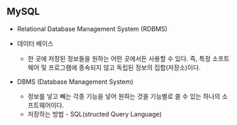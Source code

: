 ## MySQL

- Relational Database Management System (RDBMS)

- 데이터 베이스
    - 한 곳에 저장된 정보들을 원하는 어떤 곳에서든 사용할 수 있다. 즉, 특정 소프트웨어 및 프로그램에 종속되지 않고 독립된 정보의 집합(저장소)이다.
    
- DBMS (Database Management System)
    - 정보를 넣고 빼는 각종 기능을 넣어 원하는 것을 기능별로 쓸 수 있는 하나의 소프트웨어이다.
    - 저장하는 방법 - SQL(structed Query Language)
    
